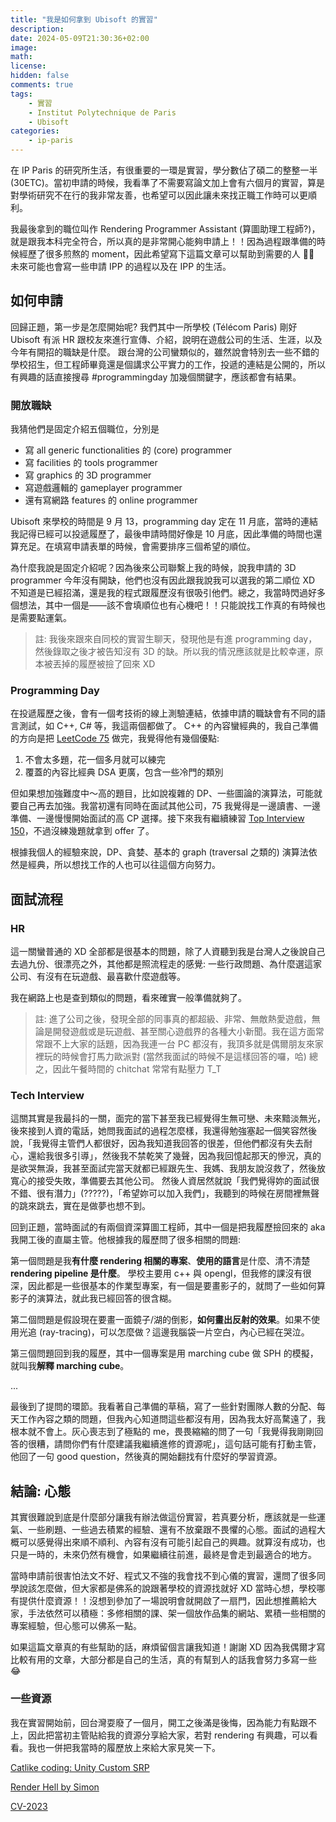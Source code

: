 ```yaml
---
title: "我是如何拿到 Ubisoft 的實習"
description: 
date: 2024-05-09T21:30:36+02:00
image: 
math: 
license:  
hidden: false
comments: true
tags:
    - 實習
    - Institut Polytechnique de Paris
    - Ubisoft
categories:
    - ip-paris
---
```


在 IP Paris 的研究所生活，有很重要的一環是實習，學分數佔了碩二的整整一半 (30ETC)。當初申請的時候，我看準了不需要寫論文加上會有六個月的實習，算是對學術研究不在行的我非常友善，也希望可以因此讓未來找正職工作時可以更順利。

我最後拿到的職位叫作 Rendering Programmer Assistant (算圖助理工程師?)，就是跟我本科完全符合，所以真的是非常開心能夠申請上！！因為過程跟準備的時候經歷了很多煎熬的 moment，因此希望寫下這篇文章可以幫助到需要的人 🥹🥹 未來可能也會寫一些申請 IPP 的過程以及在 IPP 的生活。

## 如何申請
回歸正題，第一步是怎麼開始呢?
我們其中一所學校 (Télécom Paris) 剛好 Ubisoft 有派 HR 跟校友來進行宣傳、介紹，說明在遊戲公司的生活、生涯，以及今年有開招的職缺是什麼。
跟台灣的公司蠻類似的，雖然說會特別去一些不錯的學校招生，但工程師畢竟還是個講求公平實力的工作，投遞的連結是公開的，所以有興趣的話直接搜尋 #programmingday 加幾個關鍵字，應該都會有結果。

### 開放職缺
我猜他們是固定介紹五個職位，分別是
- 寫 all generic functionalities 的 (core) programmer
- 寫 facilities 的 tools programmer
- 寫 graphics 的 3D programmer
- 寫遊戲邏輯的 gameplayer programmer
- 還有寫網路 features 的 online programmer

Ubisoft 來學校的時間是 9 月 13，programming day 定在 11 月底，當時的連結我記得已經可以投遞履歷了，最後申請時間好像是 10 月底，因此準備的時間也還算充足。在填寫申請表單的時候，會需要排序三個希望的順位。

為什麼我說是固定介紹呢？因為後來公司聯繫上我的時候，說我申請的 3D programmer 今年沒有開缺，他們也沒有因此跟我說我可以選我的第二順位 XD 不知道是已經招滿，還是我的程式跟履歷沒有很吸引他們。總之，我當時閃過好多個想法，其中一個是——該不會填順位也有心機吧！！只能說找工作真的有時候也是需要點運氣。

> 註: 我後來跟來自同校的實習生聊天，發現他是有進 programming day，然後錄取之後才被告知沒有 3D 的缺。所以我的情況應該就是比較幸運，原本被丟掉的履歷被撿了回來 XD

### Programming Day
在投遞履歷之後，會有一個考技術的線上測驗連結，依據申請的職缺會有不同的語言測試，如 C++, C# 等，我這兩個都做了。
C++ 的內容蠻經典的，我自己準備的方向是把 [LeetCode 75](https://leetcode.com/studyplan/leetcode-75/) 做完，我覺得他有幾個優點:

1. 不會太多題，花一個多月就可以練完
2. 覆蓋的內容比經典 DSA 更廣，包含一些冷門的類別

但如果想加強難度中～高的題目，比如說複雜的 DP、一些圖論的演算法，可能就要自己再去加強。我當初還有同時在面試其他公司，75 我覺得是一邊讀書、一邊準備、一邊慢慢開始面試的高 CP 選擇。接下來我有繼續練習 [Top Interview 150](https://leetcode.com/studyplan/top-interview-150/)，不過沒練幾題就拿到 offer 了。

根據我個人的經驗來說，DP、貪婪、基本的 graph (traversal 之類的) 演算法依然是經典，所以想找工作的人也可以往這個方向努力。

## 面試流程

### HR
這一關蠻普通的 XD 全部都是很基本的問題，除了人資聽到我是台灣人之後說自己去過九份、很漂亮之外，其他都是照流程走的感覺: 一些行政問題、為什麼選這家公司、有沒有在玩遊戲、最喜歡什麼遊戲等。

我在網路上也是查到類似的問題，看來確實一般準備就夠了。

> 註: 進了公司之後，發現全部的同事真的都超級、非常、無敵熱愛遊戲，無論是開發遊戲或是玩遊戲、甚至關心遊戲界的各種大小新聞。我在這方面常常跟不上大家的話題，因為我連一台 PC 都沒有，我頂多就是偶爾朋友來家裡玩的時候會打馬力歐派對 (當然我面試的時候不是這樣回答的囉，哈)
總之，因此午餐時間的 chitchat 常常有點壓力 T_T 

### Tech Interview
這關其實是我最抖的一關，面完的當下甚至我已經覺得生無可戀、未來黯淡無光，後來接到人資的電話，她問我面試的過程怎麼樣，我還得勉強塞起一個笑容然後說，「我覺得主管們人都很好，因為我知道我回答的很差，但他們都沒有失去耐心，還給我很多引導」，然後我不禁乾笑了幾聲，因為我回憶起那天的慘況，真的是欲哭無淚，我甚至面試完當天就都已經跟先生、我媽、我朋友說沒救了，然後放寬心的接受失敗，準備要去其他公司。
然後人資居然就說「我們覺得妳的面試很不錯、很有潛力」(?????)，「希望妳可以加入我們」，我聽到的時候在房間裡無聲的跳來跳去，實在是做夢也想不到。

回到正題，當時面試的有兩個資深算圖工程師，其中一個是把我履歷撿回來的 aka 我開工後的直屬主管。他根據我的履歷問了很多相關的問題:

第一個問題是我**有什麼 rendering 相關的專案**、**使用的語言**是什麼、清不清楚 **rendering pipeline 是什麼**。
學校主要用 c++ 與 opengl，但我修的課沒有很深，因此都是一些很基本的作業型專案，有一個是要畫影子的，就問了一些如何算影子的演算法，就此我已經回答的很含糊。

第二個問題是假設現在要畫一面鏡子/湖的倒影，**如何畫出反射的效果**。如果不使用光追 (ray-tracing)，可以怎麼做？這邊我腦袋一片空白，內心已經在哭泣。

第三個問題回到我的履歷，其中一個專案是用 marching cube 做 SPH 的模擬，就叫我**解釋 marching cube**。

...

最後到了提問的環節。我看著自己準備的草稿，寫了一些針對團隊人數的分配、每天工作內容之類的問題，但我內心知道問這些都沒有用，因為我太好高騖遠了，我根本就不會上。灰心喪志到了極點的 me，畏畏縮縮的問了一句「我覺得我剛剛回答的很糟，請問你們有什麼建議我繼續進修的資源呢」，這句話可能有打動主管，他回了一句 good question，然後真的開始翻找有什麼好的學習資源。

## 結論: 心態
其實很難說到底是什麼部分讓我有辦法做這份實習，若真要分析，應該就是一些運氣、一些刷題、一些過去積累的經驗、還有不放棄跟不畏懼的心態。面試的過程大概可以感覺得出來順不順利、內容有沒有可能引起自己的興趣。就算沒有成功，也只是一時的，未來仍然有機會，如果繼續往前進，最終是會走到最適合的地方。

當時申請前很害怕法文不好、程式又不強的我會找不到心儀的實習，還問了很多同學說該怎麼做，但大家都是佛系的說跟著學校的資源找就好 XD 當時心想，學校哪有提供什麼資源！！沒想到參加了一場說明會就開啟了一扇門，因此想推薦給大家，手法依然可以積極：多修相關的課、架一個放作品集的網站、累積一些相關的專案經驗，但心態可以佛系一點。

如果這篇文章真的有些幫助的話，麻煩留個言讓我知道！謝謝 XD
因為我偶爾才寫比較有用的文章，大部分都是自己的生活，真的有幫到人的話我會努力多寫一些 😂

### 一些資源
我在實習開始前，回台灣耍廢了一個月，開工之後滿是後悔，因為能力有點跟不上，因此把當初主管貼給我的資源分享給大家，若對 rendering 有興趣，可以看看。我也一併把我當時的履歷放上來給大家見笑一下。

[Catlike coding: Unity Custom SRP](https://catlikecoding.com/unity/tutorials/custom-srp/)

[Render Hell by Simon](https://simonschreibt.de/gat/renderhell/)

[CV-2023](CV-Miya-LEE-2023-EN.pdf)

